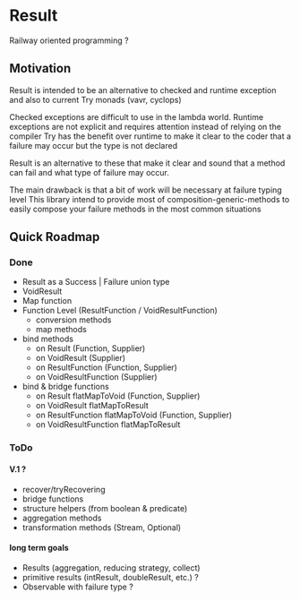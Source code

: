 # Result
Railway oriented programming ?

## Motivation

Result is intended to be an alternative to checked and runtime exception and also to current Try monads (vavr, cyclops)

Checked exceptions are difficult to use in the lambda world.
Runtime exceptions are not explicit and requires attention instead of relying on the compiler
Try has the benefit over runtime to make it clear to the coder that a failure may occur but the type is not declared

Result is an alternative to these that make it clear and sound that a method can fail and what type of failure may occur.

The main drawback is that a bit of work will be necessary at failure typing level
This library intend to provide most of composition-generic-methods to easily compose your failure methods in the most common situations

## Quick Roadmap

### Done

- Result as a Success | Failure union type
- VoidResult
- Map function
- Function Level (ResultFunction / VoidResultFunction) 
  - conversion methods
  - map methods
- bind methods
  - on Result (Function, Supplier)
  - on VoidResult (Supplier)
  - on ResultFunction (Function, Supplier)
  - on VoidResultFunction (Supplier)
- bind & bridge functions
  - on Result flatMapToVoid (Function, Supplier)
  - on VoidResult flatMapToResult
  - on ResultFunction flatMapToVoid (Function, Supplier)
  - on VoidResultFunction flatMapToResult
  
### ToDo

#### V.1 ?
- recover/tryRecovering
- bridge functions
- structure helpers (from boolean & predicate)
- aggregation methods
- transformation methods (Stream, Optional)


#### long term goals

- Results (aggregation, reducing strategy, collect)
- primitive results (intResult, doubleResult, etc.) ?
- Observable with failure type ?
